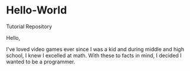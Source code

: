 # Hello-World
Tutorial Repository

Hello,

I've loved video games ever since I was a kid and
during middle and high school, I knew I excelled at math.
With these to facts in mind, I decided I wanted to be a programmer.
